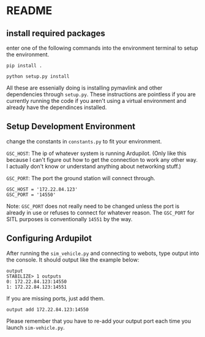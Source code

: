 # README
## install required packages
enter one of the following commands into the environment terminal to setup the environment.
~~~
pip install .
~~~
~~~
python setup.py install
~~~
All these are essenially doing is installing pymavlink and other dependencies through `setup.py`. These instructions
are pointless if you are currently running the code if you aren't using a virtual environment and already have the 
dependinces installed.
## Setup Development Environment
change the constants in `constants.py` to fit your environment.

`GSC_HOST`: The ip of whatever system is running Ardupilot. (Only like this because I can't figure out how to get
the connection to work any other way. I actually don't know or understand anything about networking stuff.)

`GSC_PORT`: The port the ground station will connect through.
~~~
GSC_HOST = '172.22.84.123'
GSC_PORT = '14550'
~~~
Note: `GSC_PORT` does not really need to be changed unless the port is already in use or refuses to connect for 
whatever reason. The `GSC_PORT` for SITL purposes is conventionally `14551` by the way.
## Configuring Ardupilot
After running the `sim_vehicle.py` and connecting to webots, type output into the console. It should output 
like the example below:
~~~
output
STABILIZE> 1 outputs
0: 172.22.84.123:14550
1: 172.22.84.123:14551
~~~
If you are missing ports, just add them.
~~~
output add 172.22.84.123:14550
~~~
Please remember that you have to re-add your output port each time you launch `sim-vehicle.py`.
